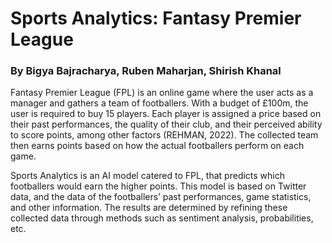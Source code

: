 
# Sports Analytics: Fantasy Premier League

### By Bigya Bajracharya, Ruben Maharjan, Shirish Khanal

Fantasy Premier League (FPL) is an online game where the user acts as a manager and gathers a team of footballers. With a budget of £100m, the user is required to buy 15 players. Each player is assigned a price based on their past performances, the quality of their club, and their perceived ability to score points, among other factors (REHMAN, 2022). The collected team then earns points based on how the actual footballers perform on each game.

Sports Analytics is an AI model catered to FPL, that predicts which footballers would earn the higher points. This model is based on Twitter data, and the data of the footballers’ past performances, game statistics, and other information. The results are determined by refining these collected data through methods such as sentiment analysis, probabilities, etc.

